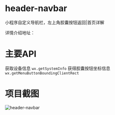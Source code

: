 # header-navbar
小程序自定义导航栏，左上角胶囊按钮返回|首页详解


详情介绍地址：

# 主要API
获取设备信息
`wx.getSystemInfo`
获得胶囊按钮坐标信息
`wx.getMenuButtonBoundingClientRect`

# 项目截图
![header-navbar](https://github.com/Shay0921/header-navbar/blob/master/img/img.png?raw=true)
